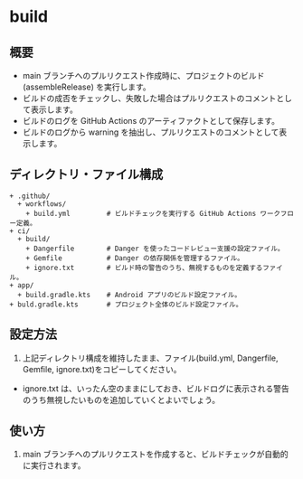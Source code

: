 # build

## 概要

- main ブランチへのプルリクエスト作成時に、プロジェクトのビルド (assembleRelease) を実行します。
- ビルドの成否をチェックし、失敗した場合はプルリクエストのコメントとして表示します。
- ビルドのログを GitHub Actions のアーティファクトとして保存します。
- ビルドのログから warning を抽出し、プルリクエストのコメントとして表示します。

## ディレクトリ・ファイル構成

```text
+ .github/
  + workflows/
    + build.yml         # ビルドチェックを実行する GitHub Actions ワークフロー定義。
+ ci/
  + build/
    + Dangerfile        # Danger を使ったコードレビュー支援の設定ファイル。
    + Gemfile           # Danger の依存関係を管理するファイル。
    + ignore.txt        # ビルド時の警告のうち、無視するものを定義するファイル。
+ app/
  + build.gradle.kts    # Android アプリのビルド設定ファイル。
+ buld.gradle.kts       # プロジェクト全体のビルド設定ファイル。
```

## 設定方法

1. 上記ディレクトリ構成を維持したまま、ファイル(build.yml, Dangerfile, Gemfile, ignore.txt)をコピーしてください。
  - ignore.txt は、いったん空のままにしておき、ビルドログに表示される警告のうち無視したいものを追加していくとよいでしょう。

## 使い方

1. main ブランチへのプルリクエストを作成すると、ビルドチェックが自動的に実行されます。
